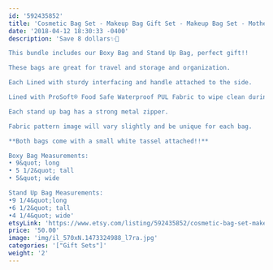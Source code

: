 ```yaml
---
id: '592435852'
title: 'Cosmetic Bag Set - Makeup Bag Gift Set - Makeup Bag Set - Mothers day gift - Gift for Mom - Bridesmaid Gift - Makeup Bag - Boxy Bag - Girly'
date: '2018-04-12 18:30:33 -0400'
description: 'Save 8 dollars✨🎉

This bundle includes our Boxy Bag and Stand Up Bag, perfect gift!!

These bags are great for travel and storage and organization.

Each Lined with sturdy interfacing and handle attached to the side.

Lined with ProSoft® Food Safe Waterproof PUL Fabric to wipe clean during use. 

Each stand up bag has a strong metal zipper. 

Fabric pattern image will vary slightly and be unique for each bag.

**Both bags come with a small white tassel attached!!**

Boxy Bag Measurements:
• 9&quot; long
• 5 1/2&quot; tall
• 5&quot; wide

Stand Up Bag Measurements:
•9 1/4&quot;long
•6 1/2&quot; tall
•4 1/4&quot; wide'
etsyLink: 'https://www.etsy.com/listing/592435852/cosmetic-bag-set-makeup-bag-gift-set?utm_source=synctostaticsite&utm_medium=api&utm_campaign=api'
price: '50.00'
image: 'img/il_570xN.1473324988_l7ra.jpg'
categories: '["Gift Sets"]'
weight: '2'
---
```

